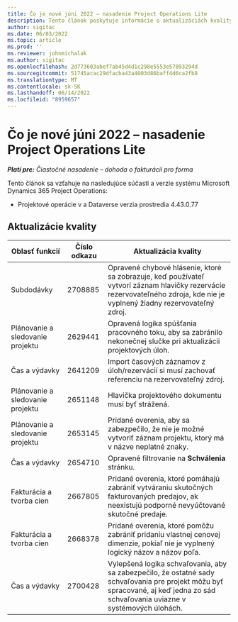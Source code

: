 ```yaml
---
title: Čo je nové júni 2022 – nasadenie Project Operations Lite
description: Tento článok poskytuje informácie o aktualizáciách kvality, ktoré sú k dispozícii vo vydaní spoločnosti Microsoft z júna 2022 Dynamics 365 Project Operations lite nasadenie.
author: sigitac
ms.date: 06/03/2022
ms.topic: article
ms.prod: ''
ms.reviewer: johnmichalak
ms.author: sigitac
ms.openlocfilehash: 2d773603abef7ab45d4d1c298e5553e57893294d
ms.sourcegitcommit: 51745acac29dfacba43a4003d86baff4d6ca2fb8
ms.translationtype: MT
ms.contentlocale: sk-SK
ms.lasthandoff: 06/14/2022
ms.locfileid: "8959657"
---
```

# <a name="whats-new-june-2022---project-operations-lite-deployment"></a>Čo je nové júni 2022 – nasadenie Project Operations Lite

_**Platí pre:** Čiastočné nasadenie – dohoda o fakturácii pro forma_

Tento článok sa vzťahuje na nasledujúce súčasti a verzie systému Microsoft Dynamics 365 Project Operations:

- Projektové operácie v a Dataverse verzia prostredia 4.43.0.77

## <a name="quality-updates"></a>Aktualizácie kvality

| Oblasť funkcií | Číslo odkazu | Aktualizácia kvality |
| --- | --- | --- |
| Subdodávky | 2708885 | Opravené chybové hlásenie, ktoré sa zobrazuje, keď používateľ vytvorí záznam hlavičky rezervácie rezervovateľného zdroja, kde nie je vyplnený žiadny rezervovateľný zdroj. |
| Plánovanie a sledovanie projektu | 2629441 | Opravená logika spúšťania pracovného toku, aby sa zabránilo nekonečnej slučke pri aktualizácii projektových úloh. |
| Čas a výdavky | 2641209 | Import časových záznamov z úloh/rezervácií si musí zachovať referenciu na rezervovateľný zdroj. |
| Plánovanie a sledovanie projektu | 2651148 | Hlavička projektového dokumentu musí byť strážená.|
| Plánovanie a sledovanie projektu | 2653145 | Pridané overenia, aby sa zabezpečilo, že nie je možné vytvoriť záznam projektu, ktorý má v názve neplatné znaky. |
| Čas a výdavky | 2654710 | Opravené filtrovanie na **Schválenia** stránku. |
| Fakturácia a tvorba cien | 2667805 | Pridané overenia, ktoré pomáhajú zabrániť vytváraniu skutočných fakturovaných predajov, ak neexistujú podporné nevyúčtované skutočné predaje. |
| Fakturácia a tvorba cien | 2668378 | Pridané overenia, ktoré pomôžu zabrániť pridaniu vlastnej cenovej dimenzie, pokiaľ nie je vyplnený logický názov a názov poľa. |
| Čas a výdavky | 2700428 | Vylepšená logika schvaľovania, aby sa zabezpečilo, že ostatné sady schvaľovania pre projekt môžu byť spracované, aj keď jedna zo sád schvaľovania uviazne v systémových úlohách. |
